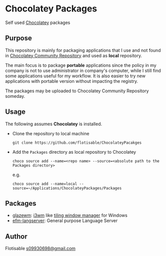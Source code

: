 # Chocolatey Packages
  Self used [Chocolatey](https://chocolatey.org/) packages
## Purpose
   This repository is mainly for packaging applications that I use and not found in [Chocolatey Community Repository](https://community.chocolatey.org/packages) and used as **local** repository.

   The main focus is to package **portable** applications since the policy in my company is not to use administrator in company's computer, while I still find some applications useful for my workflow.
   It is also easier to try new applications with portable version without impacting the registry.

   The packages may be uploaded to Chocolatey Community Repository someday.

## Usage
   The following assumes **Chocolatey** is installed.

   - Clone the repository to local machine
     ```
     git clone https://github.com/flotisable/ChocolateyPacakges
     ```

   - Add the `Packages` directory as local repository to Chocolatey
     ```
     choco source add --name=<repo name> --source=<absolute path to the Packages directory>
     ```
     e.g.
     ```
     choco source add --name=local --source=~/Applications/ChocolateyPackages/Packages
     ```

## Packages
   - [glazewm](https://github.com/lars-berger/GlazeWM): [i3wm](https://i3wm.org/) like [tiling window manager](https://en.wikipedia.org/wiki/Tiling_window_manager) for Windows
   - [efm-langserver](https://github.com/mattn/efm-langserver): General purpose Language Server 

## Author
   Flotisable <s09930698@gmail.com>

